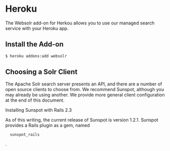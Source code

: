 # Heroku

The Websolr add-on for Herkou allows you to use our managed search service with your Heroku app.

## Install the Add-on

```bash
$ heroku addons:add websolr
```

## Choosing a Solr Client

The Apache Solr search server presents an API, and there are a number of open source clients to choose from. We recommend Sunspot, although you may already be using another. We provide more general client configuration at the end of this document.

Installing Sunspot with Rails 2.3

As of this writing, the current release of Sunspot is version 1.2.1. Sunspot provides a Rails plugin as a gem, named
```
  sunspot_rails
```
.

